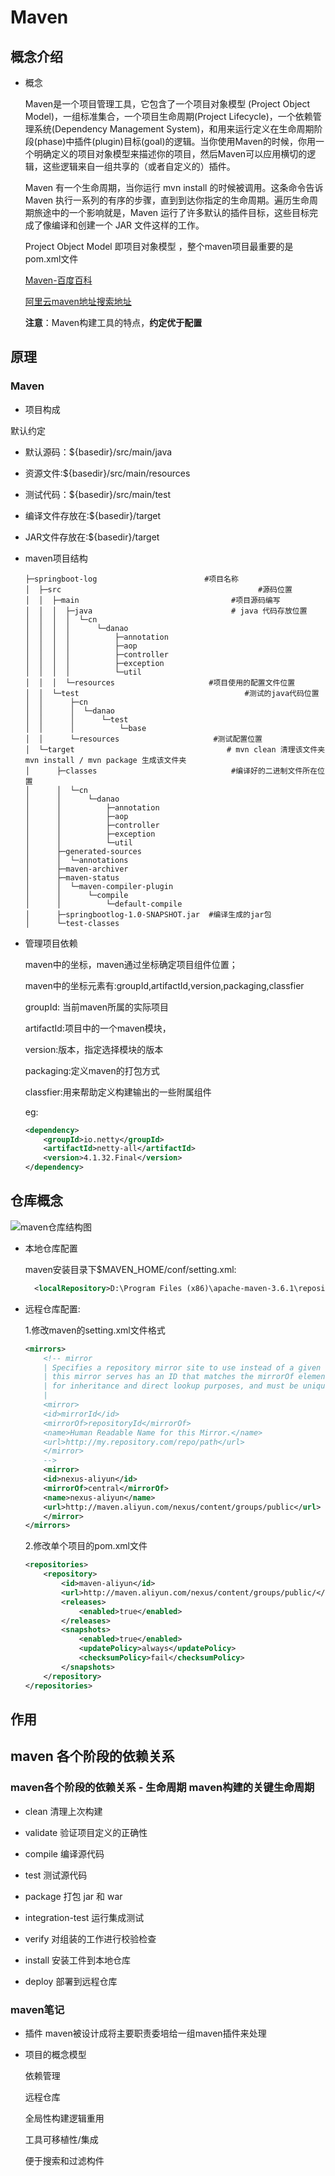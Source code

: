 # Maven 

## 概念介绍

- 概念

    Maven是一个项目管理工具，它包含了一个项目对象模型 (Project Object Model)，一组标准集合，一个项目生命周期(Project Lifecycle)，一个依赖管理系统(Dependency Management System)，和用来运行定义在生命周期阶段(phase)中插件(plugin)目标(goal)的逻辑。当你使用Maven的时候，你用一个明确定义的项目对象模型来描述你的项目，然后Maven可以应用横切的逻辑，这些逻辑来自一组共享的（或者自定义的）插件。

    Maven 有一个生命周期，当你运行 mvn install 的时候被调用。这条命令告诉 Maven 执行一系列的有序的步骤，直到到达你指定的生命周期。遍历生命周期旅途中的一个影响就是，Maven 运行了许多默认的插件目标，这些目标完成了像编译和创建一个 JAR 文件这样的工作。

    Project Object Model 即项目对象模型 ，整个maven项目最重要的是pom.xml文件
    
    
    [Maven-百度百科](https://baike.baidu.com/item/Maven)


    [阿里云maven地址搜索地址](https://maven.aliyun.com/mvn/search)


    **注意**：Maven构建工具的特点，**约定优于配置**
## 原理

### Maven 


- 项目构成

默认约定

- 默认源码：${basedir}/src/main/java
- 资源文件:${basedir}/src/main/resources
- 测试代码：${basedir}/src/main/test
- 编译文件存放在:${basedir}/target
- JAR文件存放在:${basedir}/target

- maven项目结构

    ```
    ├─springboot-log                        #项目名称
    │  ├─src                                            #源码位置
    │  │  ├─main                                  #项目源码编写
    │  │  │  ├─java                               # java 代码存放位置
    │  │  │  │  └─cn
    │  │  │  │      └─danao
    │  │  │  │          ├─annotation
    │  │  │  │          ├─aop
    │  │  │  │          ├─controller
    │  │  │  │          ├─exception
    │  │  │  │          └─util
    │  │  │  └─resources                     #项目使用的配置文件位置
    │  │  └─test                                     #测试的java代码位置
    │  │      ├─cn
    │  │      │  └─danao
    │  │      │      └─test
    │  │      │          └─base
    │  │      └─resources                     #测试配置位置
    │  └─target								     # mvn clean 清理该文件夹 mvn install / mvn package 生成该文件夹
    │      ├─classes                              #编译好的二进制文件所在位置
    │      │  └─cn
    │      │      └─danao
    │      │          ├─annotation
    │      │          ├─aop
    │      │          ├─controller
    │      │          ├─exception
    │      │          └─util
    │      ├─generated-sources
    │      │  └─annotations
    │      ├─maven-archiver
    │      ├─maven-status
    │      │  └─maven-compiler-plugin
    │      │      └─compile
    │      │          └─default-compile
    │      ├─springbootlog-1.0-SNAPSHOT.jar  #编译生成的jar包
    │      └─test-classes

    ```


- 管理项目依赖

    maven中的坐标，maven通过坐标确定项目组件位置；

    maven中的坐标元素有:groupId,artifactId,version,packaging,classfier

    groupId: 当前maven所属的实际项目

    artifactId:项目中的一个maven模块，

    version:版本，指定选择模块的版本

    packaging:定义maven的打包方式

    classfier:用来帮助定义构建输出的一些附属组件
    
    eg:
    ```xml
    <dependency>
        <groupId>io.netty</groupId>
        <artifactId>netty-all</artifactId>
        <version>4.1.32.Final</version>
    </dependency>
    ```

## 仓库概念

![maven仓库结构图](https://github.com/zhangymPerson/learning-notes/blob/master/Picture/maven%E4%BB%93%E5%BA%93%E5%9B%BE.png)
    
- 本地仓库配置

    maven安装目录下$MAVEN_HOME/conf/setting.xml:
    ```xml
      <localRepository>D:\Program Files (x86)\apache-maven-3.6.1\repository</localRepository>
    ```
- 远程仓库配置:

    1.修改maven的setting.xml文件格式
    ```xml
    <mirrors>
        <!-- mirror
        | Specifies a repository mirror site to use instead of a given repository. The repository that
        | this mirror serves has an ID that matches the mirrorOf element of this mirror. IDs are used
        | for inheritance and direct lookup purposes, and must be unique across the set of mirrors.
        |
        <mirror>
        <id>mirrorId</id>
        <mirrorOf>repositoryId</mirrorOf>
        <name>Human Readable Name for this Mirror.</name>
        <url>http://my.repository.com/repo/path</url>
        </mirror>
        -->
        <mirror>
        <id>nexus-aliyun</id>
        <mirrorOf>central</mirrorOf>
        <name>nexus-aliyun</name>
        <url>http://maven.aliyun.com/nexus/content/groups/public</url>
        </mirror> 
    </mirrors>
    ```
    2.修改单个项目的pom.xml文件
    ```xml
    <repositories>
        <repository>
            <id>maven-aliyun</id>
            <url>http://maven.aliyun.com/nexus/content/groups/public/</url>
            <releases>
                <enabled>true</enabled>
            </releases>
            <snapshots>
                <enabled>true</enabled>
                <updatePolicy>always</updatePolicy>
                <checksumPolicy>fail</checksumPolicy>
            </snapshots>
        </repository>
    </repositories>
    ```
## 作用

## maven 各个阶段的依赖关系

### maven各个阶段的依赖关系 - 生命周期 maven构建的关键生命周期


- clean 清理上次构建

- validate 验证项目定义的正确性

- compile 编译源代码

- test 测试源代码

- package 打包 jar 和 war

- integration-test  运行集成测试

- verify 对组装的工作进行校验检查

- install 安装工件到本地仓库

- deploy 部署到远程仓库

### maven笔记

- 插件
    maven被设计成将主要职责委培给一组maven插件来处理

- 项目的概念模型

    依赖管理

    远程仓库

    全局性构建逻辑重用

    工具可移植性/集成

    便于搜索和过滤构件


